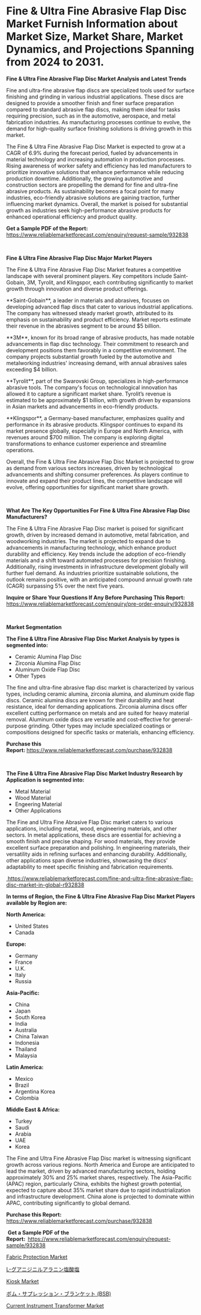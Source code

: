 <p><h1>Fine & Ultra Fine Abrasive Flap Disc Market Furnish Information about Market Size, Market Share, Market Dynamics, and Projections Spanning from 2024 to 2031.</h1></p><p><strong>Fine & Ultra Fine Abrasive Flap Disc Market Analysis and Latest Trends</strong></p>
<p><p>Fine and ultra-fine abrasive flap discs are specialized tools used for surface finishing and grinding in various industrial applications. These discs are designed to provide a smoother finish and finer surface preparation compared to standard abrasive flap discs, making them ideal for tasks requiring precision, such as in the automotive, aerospace, and metal fabrication industries. As manufacturing processes continue to evolve, the demand for high-quality surface finishing solutions is driving growth in this market.</p><p>The Fine & Ultra Fine Abrasive Flap Disc Market is expected to grow at a CAGR of 6.9% during the forecast period, fueled by advancements in material technology and increasing automation in production processes. Rising awareness of worker safety and efficiency has led manufacturers to prioritize innovative solutions that enhance performance while reducing production downtime. Additionally, the growing automotive and construction sectors are propelling the demand for fine and ultra-fine abrasive products. As sustainability becomes a focal point for many industries, eco-friendly abrasive solutions are gaining traction, further influencing market dynamics. Overall, the market is poised for substantial growth as industries seek high-performance abrasive products for enhanced operational efficiency and product quality.</p></p>
<p><strong>Get a Sample PDF of the Report:&nbsp;</strong> <a href="https://www.reliablemarketforecast.com/enquiry/request-sample/932838">https://www.reliablemarketforecast.com/enquiry/request-sample/932838</a></p>
<p>&nbsp;</p>
<p><strong>Fine & Ultra Fine Abrasive Flap Disc Major Market Players</strong></p>
<p><p>The Fine & Ultra Fine Abrasive Flap Disc Market features a competitive landscape with several prominent players. Key competitors include Saint-Gobain, 3M, Tyrolit, and Klingspor, each contributing significantly to market growth through innovation and diverse product offerings.</p><p>**Saint-Gobain**, a leader in materials and abrasives, focuses on developing advanced flap discs that cater to various industrial applications. The company has witnessed steady market growth, attributed to its emphasis on sustainability and product efficiency. Market reports estimate their revenue in the abrasives segment to be around $5 billion.</p><p>**3M**, known for its broad range of abrasive products, has made notable advancements in flap disc technology. Their commitment to research and development positions them favorably in a competitive environment. The company projects substantial growth fueled by the automotive and metalworking industries' increasing demand, with annual abrasives sales exceeding $4 billion.</p><p>**Tyrolit**, part of the Swarovski Group, specializes in high-performance abrasive tools. The company's focus on technological innovation has allowed it to capture a significant market share. Tyrolit’s revenue is estimated to be approximately $1 billion, with growth driven by expansions in Asian markets and advancements in eco-friendly products.</p><p>**Klingspor**, a Germany-based manufacturer, emphasizes quality and performance in its abrasive products. Klingspor continues to expand its market presence globally, especially in Europe and North America, with revenues around $700 million. The company is exploring digital transformations to enhance customer experience and streamline operations.</p><p>Overall, the Fine & Ultra Fine Abrasive Flap Disc Market is projected to grow as demand from various sectors increases, driven by technological advancements and shifting consumer preferences. As players continue to innovate and expand their product lines, the competitive landscape will evolve, offering opportunities for significant market share growth.</p></p>
<p>&nbsp;</p>
<p><strong>What Are The Key Opportunities For Fine & Ultra Fine Abrasive Flap Disc Manufacturers?</strong></p>
<p><p>The Fine & Ultra Fine Abrasive Flap Disc market is poised for significant growth, driven by increased demand in automotive, metal fabrication, and woodworking industries. The market is projected to expand due to advancements in manufacturing technology, which enhance product durability and efficiency. Key trends include the adoption of eco-friendly materials and a shift toward automated processes for precision finishing. Additionally, rising investments in infrastructure development globally will further fuel demand. As industries prioritize sustainable solutions, the outlook remains positive, with an anticipated compound annual growth rate (CAGR) surpassing 5% over the next five years.</p></p>
<p><strong>Inquire or Share Your Questions If Any Before Purchasing This Report:</strong> <a href="https://www.reliablemarketforecast.com/enquiry/pre-order-enquiry/932838">https://www.reliablemarketforecast.com/enquiry/pre-order-enquiry/932838</a></p>
<p>&nbsp;</p>
<p><strong>Market Segmentation</strong></p>
<p><strong>The Fine & Ultra Fine Abrasive Flap Disc Market Analysis by types is segmented into:</strong></p>
<p><ul><li>Ceramic Alumina Flap Disc</li><li>Zirconia Alumina Flap Disc</li><li>Aluminum Oxide Flap Disc</li><li>Other Types</li></ul></p>
<p><p>The fine and ultra-fine abrasive flap disc market is characterized by various types, including ceramic alumina, zirconia alumina, and aluminum oxide flap discs. Ceramic alumina discs are known for their durability and heat resistance, ideal for demanding applications. Zirconia alumina discs offer excellent cutting performance on metals and are suited for heavy material removal. Aluminum oxide discs are versatile and cost-effective for general-purpose grinding. Other types may include specialized coatings or compositions designed for specific tasks or materials, enhancing efficiency.</p></p>
<p><strong>Purchase this Report:&nbsp;</strong><a href="https://www.reliablemarketforecast.com/purchase/932838">https://www.reliablemarketforecast.com/purchase/932838</a></p>
<p>&nbsp;</p>
<p><strong>The Fine & Ultra Fine Abrasive Flap Disc Market Industry Research by Application is segmented into:</strong></p>
<p><ul><li>Metal Material</li><li>Wood Material</li><li>Engeering Material</li><li>Other Applications</li></ul></p>
<p><p>The Fine and Ultra Fine Abrasive Flap Disc market caters to various applications, including metal, wood, engineering materials, and other sectors. In metal applications, these discs are essential for achieving a smooth finish and precise shaping. For wood materials, they provide excellent surface preparation and polishing. In engineering materials, their versatility aids in refining surfaces and enhancing durability. Additionally, other applications span diverse industries, showcasing the discs' adaptability to meet specific finishing and fabrication requirements.</p></p>
<p><a href="https://www.reliablemarketforecast.com/fine-and-ultra-fine-abrasive-flap-disc-market-in-global-r932838">&nbsp;https://www.reliablemarketforecast.com/fine-and-ultra-fine-abrasive-flap-disc-market-in-global-r932838</a></p>
<p><strong>In terms of Region, the Fine & Ultra Fine Abrasive Flap Disc Market Players available by Region are:</strong></p>
<p>
    <p> <strong> North America: </strong>
        <ul>
            <li>United States</li>
            <li>Canada</li>
        </ul>
        </p> 
    <p> <strong> Europe: </strong>
        <ul>
            <li>Germany</li>
            <li>France</li>
            <li>U.K.</li>
            <li>Italy</li>
            <li>Russia</li>
        </ul>
        </p> 
    <p> <strong> Asia-Pacific: </strong>
        <ul>
            <li>China</li>
            <li>Japan</li>
            <li>South Korea</li>
            <li>India</li>
            <li>Australia</li>
            <li>China Taiwan</li>
            <li>Indonesia</li>
            <li>Thailand</li>
            <li>Malaysia</li>
        </ul>
        </p> 
    <p> <strong> Latin America: </strong>
        <ul>
            <li>Mexico</li>
            <li>Brazil</li>
            <li>Argentina Korea</li>
            <li>Colombia</li>
        </ul>
        </p> 
    <p> <strong> Middle East & Africa: </strong>
        <ul>
            <li>Turkey</li>
            <li>Saudi</li>
            <li>Arabia</li>
            <li>UAE</li>
            <li>Korea</li>
        </ul>
    </p>
    </p>
<p><p>The Fine and Ultra Fine Abrasive Flap Disc market is witnessing significant growth across various regions. North America and Europe are anticipated to lead the market, driven by advanced manufacturing sectors, holding approximately 30% and 25% market shares, respectively. The Asia-Pacific (APAC) region, particularly China, exhibits the highest growth potential, expected to capture about 35% market share due to rapid industrialization and infrastructure development. China alone is projected to dominate within APAC, contributing significantly to global demand.</p></p>
<p><strong>Purchase this Report: </strong><a href="https://www.reliablemarketforecast.com/purchase/932838">https://www.reliablemarketforecast.com/purchase/932838</a></p>
<p>&nbsp;<strong>Get a Sample PDF of the Report:&nbsp;&nbsp;</strong><a href="https://www.reliablemarketforecast.com/enquiry/request-sample/932838">https://www.reliablemarketforecast.com/enquiry/request-sample/932838</a></p>
<p><strong></strong></p>
<p><p><a href="https://issuu.com/reportprime-2/docs/fabric-protection-market-size-2030._2154255cbf854f">Fabric Protection Market</a></p><p><a href="https://medium.com/@vivakuvalis2005/l-guanidinylalanine-hydrochloride-market-%E3%81%AF-%E3%82%B3%E3%82%B9%E3%83%88%E7%AE%A1%E7%90%86%E3%81%A8%E5%8A%B9%E7%8E%87%E5%90%91%E4%B8%8A%E3%82%92%E5%84%AA%E5%85%88%E3%81%97%E3%81%BE%E3%81%99-%E3%81%95%E3%82%89%E3%81%AB-%E5%A0%B1%E5%91%8A%E6%9B%B8%E3%81%AF%E5%B8%82%E5%A0%B4%E3%81%AE%E9%9C%80%E8%A6%81%E9%9D%A2%E3%81%A8%E4%BE%9B%E7%B5%A6%E9%9D%A2%E3%81%AE%E4%B8%A1%E6%96%B9%E3%82%92%E3%82%AB%E3%83%90%E3%83%BC%E3%81%97%E3%81%A6%E3%81%84%E3%81%BE%E3%81%99-dbc2fc1fa715">L-グアニジニルアラニン塩酸塩</a></p><p><a href="https://www.linkedin.com/pulse/how-regional-global-trends-shaping-kiosk-market-year-2024-2031-nbmmc?trackingId=kDYrfA6GQYSE7Om1I5bUFA%3D%3D">Kiosk Market</a></p><p><a href="https://medium.com/@georgeannauce/bomb-suppression-blanket-bsb-market-%E3%81%AF-%E3%82%B3%E3%82%B9%E3%83%88%E7%AE%A1%E7%90%86%E3%81%A8%E5%8A%B9%E7%8E%87%E5%90%91%E4%B8%8A%E3%82%92%E5%84%AA%E5%85%88%E3%81%97%E3%81%BE%E3%81%99-%E3%81%95%E3%82%89%E3%81%AB-%E5%A0%B1%E5%91%8A%E6%9B%B8%E3%81%AF%E5%B8%82%E5%A0%B4%E3%81%AE%E9%9C%80%E8%A6%81%E9%9D%A2%E3%81%A8%E4%BE%9B%E7%B5%A6%E9%9D%A2%E3%81%AE%E4%B8%A1%E6%96%B9%E3%82%92%E3%82%AB%E3%83%90%E3%83%BC%E3%81%97%E3%81%A6%E3%81%84%E3%81%BE%E3%81%99-bomb-326a30544865">ボム・サプレッション・ブランケット (BSB)</a></p><p><a href="https://medium.com/@eltaroberts39/the-current-instrument-transformer-market-is-anticipated-to-experience-significant-growth-with-a-520f53b01ecd">Current Instrument Transformer Market</a></p></p>